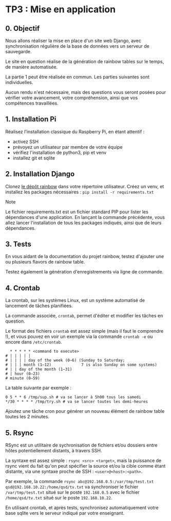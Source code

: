 # TP3 : Mise en application

## 0. Objectif

Nous allons réaliser la mise en place d'un site web Django, avec synchronisation régulière de la base de données vers un serveur de sauvegarde.

Le site en question réalise de la génération de rainbow tables sur le temps, de manière automatisée.

La partie 1 peut être réalisée en commun. Les parties suivantes sont individuelles.

Aucun rendu n'est nécessaire, mais des questions vous seront posées pour vérifier votre avancement, votre compréhension, ainsi que vos compétences travaillées.

## 1. Installation Pi

Réalisez l'installation classique du Raspberry Pi, en étant attentif :
- activez SSH
- prévoyez un utilisateur par membre de votre équipe
- vérifiez l'installation de python3, pip et venv
- installez git et sqlite

## 2. Installation Django

Clonez [le dépôt rainbow](https://github.com/esirem-chassel/rainbow) dans votre répertoire utilisateur.
Créez un venv, et installez les packages nécessaires : `pip install -r requirements.txt`

> [!Note]
> Le fichier requirements.txt est un fichier standard PIP pour lister les dépendances d'une application.
> En lançant la commande précédente, vous allez lancer l'installation de tous les packages indiqués,
> ainsi que de leurs dépendances.

## 3. Tests

En vous aidant de la documentation du projet rainbow, testez d'ajouter une ou plusieurs flavors de rainbow table.

Testez également la génération d'enregistrements via ligne de commande.

## 4. Crontab

La crontab, sur les systèmes Linux, est un système automatisé de lancement de tâches planifiées.

La commande associée, `crontab`, permet d'éditer et modifier les tâches en question.

Le format des fichiers `crontab` est assez simple (mais il faut le comprendre !),
et vous pouvez en voir un exemple via la commande `crontab -e` ou encore dans `/etc/crontab`.

```
  * * * * * <command to execute>
# | | | | |
# | | | | day of the week (0–6) (Sunday to Saturday; 
# | | | month (1–12)             7 is also Sunday on some systems)
# | | day of the month (1–31)
# | hour (0–23)
# minute (0–59)
```

La table suivante par exemple :

```
0 5 * * 6 /tmp/sup.sh # va se lancer à 5h00 tous les samedi
*/30 * * * * /tmp/try.sh # va se lancer toutes les demi-heures
```

Ajoutez une tâche cron pour générer un nouveau élément de rainbow table toutes les 2 minutes.

## 5. Rsync

RSync est un utilitaire de sychronisation de fichiers et/ou dossiers entre hôtes potentiellement distants, à travers SSH.

La syntaxe est assez simple : `rsync <src> <target>`,
mais la puissance de rsync vient du fait qu'on peut spécifier la source et/ou la cible comme étant distante,
via une syntaxe proche de SSH : `<user>@<host>:<path>`.

Par exemple, la commande `rsync abc@192.168.0.5:/var/tmp/test.txt qsd@192.168.10.22:/home/qsd/tv.txt`
va synchroniser le fichier `/var/tmp/test.txt` situé sur le poste `192.168.0.5`
avec le fichier `/home/qsd/tv.txt` situé sur le poste `192.168.10.22`.

En utilisant crontab, et après tests,
synchronisez automatiquement votre base sqlite vers le serveur indiqué par votre enseignant.



